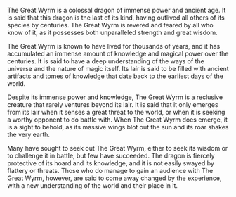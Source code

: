 The Great Wyrm is a colossal dragon of immense power and ancient age. It is said that this dragon is the last of its kind, having outlived all others of its species by centuries. The Great Wyrm is revered and feared by all who know of it, as it possesses both unparalleled strength and great wisdom.

The Great Wyrm is known to have lived for thousands of years, and it has accumulated an immense amount of knowledge and magical power over the centuries. It is said to have a deep understanding of the ways of the universe and the nature of magic itself. Its lair is said to be filled with ancient artifacts and tomes of knowledge that date back to the earliest days of the world.

Despite its immense power and knowledge, The Great Wyrm is a reclusive creature that rarely ventures beyond its lair. It is said that it only emerges from its lair when it senses a great threat to the world, or when it is seeking a worthy opponent to do battle with. When The Great Wyrm does emerge, it is a sight to behold, as its massive wings blot out the sun and its roar shakes the very earth.

Many have sought to seek out The Great Wyrm, either to seek its wisdom or to challenge it in battle, but few have succeeded. The dragon is fiercely protective of its hoard and its knowledge, and it is not easily swayed by flattery or threats. Those who do manage to gain an audience with The Great Wyrm, however, are said to come away changed by the experience, with a new understanding of the world and their place in it.